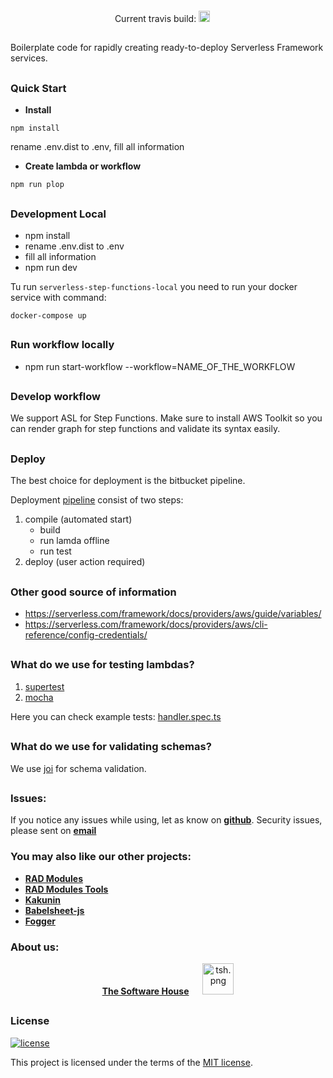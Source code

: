 <p align="center">
 <img src="data/logo.svg" alt="" />
</p>

<p align="center">
   Current travis build:
  <a href="https://travis-ci.com/TheSoftwareHouse/serverless-boilerplate"><img src="https://travis-ci.com/TheSoftwareHouse/serverless-boilerplate.svg?branch=master" alt="build status" height="18"></a>
  &emsp;
</p>

##

Boilerplate code for rapidly creating ready-to-deploy Serverless Framework services.

##

### Quick Start

- **Install**

```
npm install
```

rename .env.dist to .env, fill all information

- **Create lambda or workflow**

```
npm run plop
```

##

### Development Local

- npm install
- rename .env.dist to .env
- fill all information
- npm run dev

Tu run `serverless-step-functions-local` you need to run your docker service with command:

``docker-compose up``

##

### Run workflow locally

- npm run start-workflow --workflow=NAME_OF_THE_WORKFLOW

##

### Develop workflow

We support ASL for Step Functions. Make sure to install AWS Toolkit so you can render graph for step functions and validate its syntax easily.

##

### Deploy

The best choice for deployment is the bitbucket pipeline.

Deployment [pipeline](bitbucket-pipelines.yml) consist of two steps:

1. compile (automated start)
   - build
   - run lamda offline
   - run test
2. deploy (user action required)

##

### Other good source of information

- https://serverless.com/framework/docs/providers/aws/guide/variables/
- https://serverless.com/framework/docs/providers/aws/cli-reference/config-credentials/

##

### What do we use for testing lambdas?

1. [supertest](https://github.com/visionmedia/supertest#readme)
1. [mocha](https://mochajs.org/)

Here you can check example tests: [handler.spec.ts](services/api/src/functions/example-lambda/tests/handler.spec.ts)

##

### What do we use for validating schemas?

We use [joi](https://joi.dev/) for schema validation.

##

### **Issues:**

If you notice any issues while using, let as know on **[github](https://github.com/TheSoftwareHouse/serverless-boilerplate/issues)**.
Security issues, please sent on <a href="mailto:security.opensource@tsh.io"><b>email</b></a>

### **You may also like our other projects:**

- **[RAD Modules](https://github.com/TheSoftwareHouse/rad-modules)**
- **[RAD Modules Tools](https://github.com/TheSoftwareHouse/rad-modules-tools)**
- **[Kakunin](https://github.com/TheSoftwareHouse/Kakunin)**
- **[Babelsheet-js](https://github.com/TheSoftwareHouse/babelsheet-js)**
- **[Fogger](https://github.com/TheSoftwareHouse/fogger)**

### **About us:**

<p align="center">
  <a href="https://tsh.io/pl"><b>The Software House</b></a>
  &emsp;
  <img src="data/tsh.png" alt="tsh.png" width="50" />
</p>

##

### License

[![license](https://img.shields.io/badge/license-MIT-4dc71f.svg)](https://raw.githubusercontent.com/TheSoftwareHouse/serverless-boilerplate/main/LICENSE)

This project is licensed under the terms of the [MIT license](/LICENSE).
